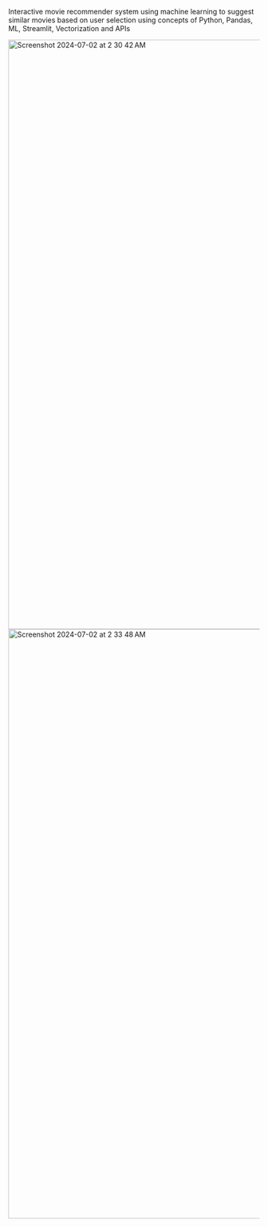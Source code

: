 Interactive movie recommender system using machine learning to suggest similar movies based on user selection using concepts of Python, Pandas, ML, Streamlit, Vectorization and APIs
    
<img width="1179" alt="Screenshot 2024-07-02 at 2 30 42 AM" src="https://github.com/Stuti19/MovieRecommender/assets/63838650/ffb5c2bb-465d-406a-99d9-50f44c14fae8">
<img width="1179" alt="Screenshot 2024-07-02 at 2 33 48 AM" src="https://github.com/Stuti19/MovieRecommender/assets/63838650/5faec9cd-9df6-4fa6-867a-3268a5260dc0">

